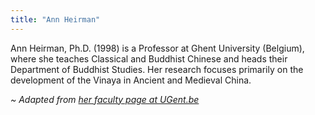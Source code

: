 ```yaml
---
title: "Ann Heirman"
---
```


Ann Heirman, Ph.D. (1998) is a Professor at Ghent University (Belgium), where she teaches Classical and Buddhist Chinese and heads their Department of Buddhist Studies.
Her research focuses primarily on the development of the Vinaya in Ancient and Medieval China.

_~ Adapted from [her faculty page at UGent.be](https://research.flw.ugent.be/en/ann.heirman)_
